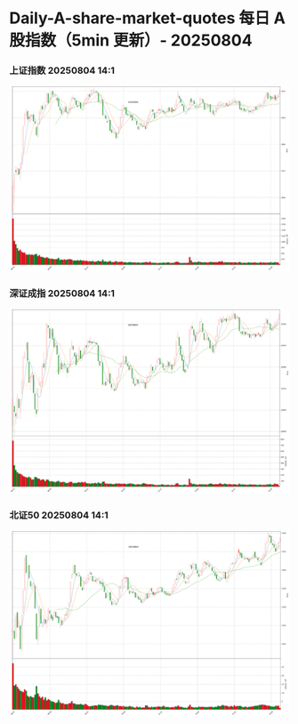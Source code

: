 
# Daily-A-share-market-quotes 每日 A 股指数（5min 更新）- 20250804

### 上证指数 20250804 14:1
![](./fig/2025/8/20250804-sh000001.png)

### 深证成指 20250804 14:1
![](./fig/2025/8/20250804-sz399001.png)

### 北证50 20250804 14:1
![](./fig/2025/8/20250804-bj899050.png)
